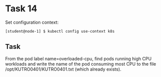 # Task 14

Set configuration context:
```bash
[student@node-1] $ kubectl config use-context k8s
```

## Task
From the pod label name=overloaded-cpu, find pods running high CPU workloads and write the name of the pod consuming most CPU to the file /opt/KUTRO0401/KUTRO0401.txt (which already exists).